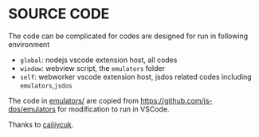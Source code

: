 # SOURCE CODE

The code can be complicated for codes are designed for run in following environment

- `global`: nodejs vscode extension host, all codes
- `window`: webview script, the `emulators` folder
- `self`: webworker vscode extension host, jsdos related codes including `emulators`,`jsdos`

The code in [emulators/](emulators/) are copied from <https://github.com/js-dos/emulators> for modification to run in VSCode.

Thanks to [caiiiycuk](https://github.com/caiiiycuk).
